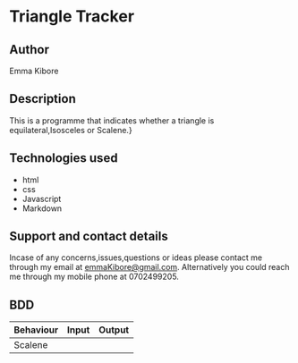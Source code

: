 # Triangle Tracker
## Author
Emma Kibore
## Description
 This is a programme that indicates whether a triangle is equilateral,Isosceles or Scalene.}
## Technologies used
* html
* css               
* Javascript
* Markdown
## Support and contact details
 Incase of any concerns,issues,questions or ideas please contact me through my email at emmaKibore@gmail.com. Alternatively you could reach me through my mobile phone at 0702499205.
## BDD 
| Behaviour | Input | Output |
| --- | --- | --- |
| Scalene | 
